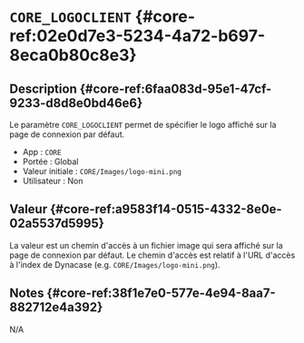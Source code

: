 # `CORE_LOGOCLIENT` {#core-ref:02e0d7e3-5234-4a72-b697-8eca0b80c8e3}

## Description {#core-ref:6faa083d-95e1-47cf-9233-d8d8e0bd46e6}

Le paramètre `CORE_LOGOCLIENT` permet de spécifier le logo affiché sur la page
de connexion par défaut.

*   App : `CORE`
*   Portée : Global
*   Valeur initiale : `CORE/Images/logo-mini.png`
*   Utilisateur : Non

## Valeur {#core-ref:a9583f14-0515-4332-8e0e-02a5537d5995}

La valeur est un chemin d'accès à un fichier image qui sera affiché sur la page
de connexion par défaut. Le chemin d'accès est relatif à l'URL d'accès à l'index
de Dynacase (e.g. `CORE/Images/logo-mini.png`).

## Notes {#core-ref:38f1e7e0-577e-4e94-8aa7-882712e4a392}

N/A

<!-- links -->